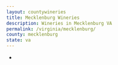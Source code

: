 ```yaml
---
layout: countywineries
title: Mecklenburg Wineries
description: Wineries in Mecklenburg VA
permalink: /virginia/mecklenburg/
county: mecklenburg
state: va
---
```

-
